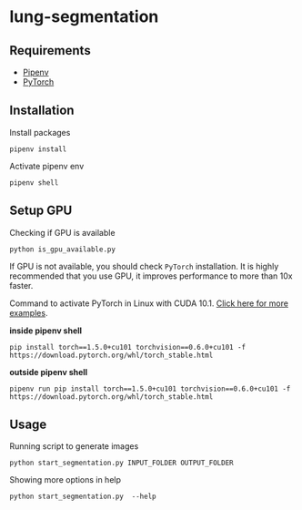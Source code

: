 # lung-segmentation

## Requirements

- [Pipenv](https://github.com/pypa/pipenv)
- [PyTorch](https://pytorch.org/get-started/locally/)

## Installation

Install packages

```
pipenv install
```

Activate pipenv env

```
pipenv shell
```

## Setup GPU

Checking if GPU is available

```
python is_gpu_available.py
```

If GPU is not available, you should check `PyTorch` installation. It is highly recommended that you use GPU, it improves performance to more than 10x faster.

Command to activate PyTorch in Linux with CUDA 10.1. [Click here for more examples](https://pytorch.org/get-started/locally/).

**inside pipenv shell**
```
pip install torch==1.5.0+cu101 torchvision==0.6.0+cu101 -f https://download.pytorch.org/whl/torch_stable.html
```

**outside pipenv shell**
```
pipenv run pip install torch==1.5.0+cu101 torchvision==0.6.0+cu101 -f https://download.pytorch.org/whl/torch_stable.html
```

## Usage

Running script to generate images

```
python start_segmentation.py INPUT_FOLDER OUTPUT_FOLDER
```

Showing more options in help
```
python start_segmentation.py  --help
```
